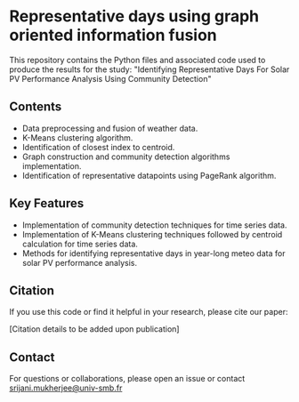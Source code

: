 # Representative days using graph oriented information fusion
This repository contains the Python files and associated code used to produce the results for the study:
"Identifying Representative Days For Solar PV Performance Analysis Using Community Detection"

## Contents

- Data preprocessing and fusion of weather data.
- K-Means clustering algorithm.
- Identification of closest index to centroid.
- Graph construction and community detection algorithms implementation.
- Identification of representative datapoints using PageRank algorithm.

## Key Features

- Implementation of community detection techniques for time series data.
- Implementation of K-Means clustering techniques followed by centroid calculation for time series data.
- Methods for identifying representative days in year-long meteo data for solar PV performance analysis.

## Citation

If you use this code or find it helpful in your research, please cite our paper:

[Citation details to be added upon publication]

## Contact

For questions or collaborations, please open an issue or contact srijani.mukherjee@univ-smb.fr
